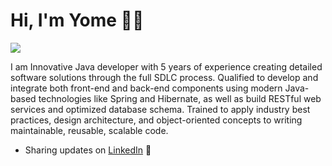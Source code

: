 # Hi, I'm Yome 👋🏾

<img src="https://media-exp1.licdn.com/dms/image/C4E35AQGvHCZINrbX6g/profile-framedphoto-shrink_200_200/0?e=1598558400&v=beta&t=LufvCgzVEdTjR_Qjaofn-X9vj14W9GjOAUjIcP_1Zk4">

I am Innovative Java developer with 5 years of experience creating detailed software solutions through the full SDLC process. Qualified to develop and integrate both front-end and back-end components using modern Java-based technologies like Spring and Hibernate, as well as build RESTful web services and optimized database schema. Trained to apply industry best practices, design architecture, and object-oriented concepts to writing maintainable, reusable, scalable code. 

- Sharing updates on <a href="https://www.linkedin.com/in/yome-mengistu/">LinkedIn</a> 💼
